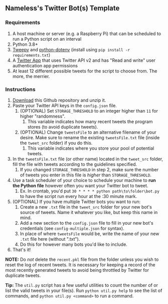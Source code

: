 ## Nameless's Twitter Bot(s) Template

### Requirements

1. A host machine or server (e.g. a Raspberry Pi) that can be scheduled to run a Python script on an interval
2. Python 3.8+
3. [Tweepy](https://pypi.org/project/tweepy/) and [python-dotenv](https://pypi.org/project/python-dotenv/) (install using `pip install -r requirements.txt`)
4. A [Twitter App](https://developer.twitter.com/en/portal/) that uses Twitter API v2 and has "Read and write" user authentication app permissions
5. At least 12 different possible tweets for the script to choose from. The more, the merrier.

### Instructions

1. [Download](https://github.com/ALTCODE255/template_twitter_bot/archive/refs/heads/master.zip) this Github repository and unzip it.
2. Paste your Twitter API keys in the `config.json` file.
   1. (OPTIONAL) Set `STORAGE_THRESHOLD` to an integer higher than `11` for higher "randomness".
      1. This variable indicates how many recent tweets the program stores (to avoid duplicate tweets).
   2. (OPTIONAL) Change `tweetsFile` to an alternative filename of your desire. Make sure to rename the existing `tweetsFile.txt` file (inside the `tweet_src` folder) if you do this.
      1. This variable indicates where you store your pool of potential tweets.
3. In the `tweetsFile.txt` file (or other name) located in the `tweet_src` folder, fill the file with tweets according to the guidelines specified.
   1. If you changed `STORAGE_THRESHOLD` in step 2, make sure the number of tweets you enter in this file is _higher_ than `STORAGE_THRESHOLD`.
4. Use a task scheduler of your choice to schedule your machine to **run the Python file** however often you want your Twitter bot to tweet.
   1. Ex. In crontab, you'd put `30 * * * * python path\to\folder\bot.py` to have the script run every hour at the :30 minute mark.
5. (OPTIONAL) If you have multiple Twitter bots you want to run:
   1. Create a new `.txt` file in the `tweet_src` folder for your new bot's source of tweets. Name it whatever you like, but keep this name in mind.
   2. Add a new section to the `config.json` file to fill in your new bot's credentials (see `config-multiple.json` for syntax).
   3. In place of where `tweetsFile` would be, write the name of your new `.txt` file here (without ".txt").
   4. Do this for however many bots you'd like to include.
6. That's it!

**NOTE:** Do _not_ delete the `recent.pkl` file from the folder unless you wish to reset the log of recent tweets. It is necessary for keeping a record of the most recently generated tweets to avoid being throttled by Twitter for duplicate tweets.

**Tip:** The `util.py` script has a few useful utilities to count the number of or list the valid tweets in your file(s). Run `python util.py help` to see the list of commands, and `python util.py <command>` to run a command.
